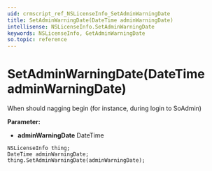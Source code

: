 ```yaml
---
uid: crmscript_ref_NSLicenseInfo_SetAdminWarningDate
title: SetAdminWarningDate(DateTime adminWarningDate)
intellisense: NSLicenseInfo.SetAdminWarningDate
keywords: NSLicenseInfo, GetAdminWarningDate
so.topic: reference
---
```


# SetAdminWarningDate(DateTime adminWarningDate)

When should nagging begin (for instance, during login to SoAdmin)

**Parameter:** 
 - **adminWarningDate** DateTime

```crmscript
NSLicenseInfo thing;
DateTime adminWarningDate;
thing.SetAdminWarningDate(adminWarningDate);
```

